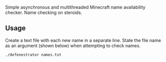 Simple asynchronous and multithreaded Minecraft name availability checker. Name checking on steroids.

## Usage

Create a text file with each new name in a separate line. State the file name as an argument (shown below) when attempting to check names.

```sh
./defenestrator names.txt
```
